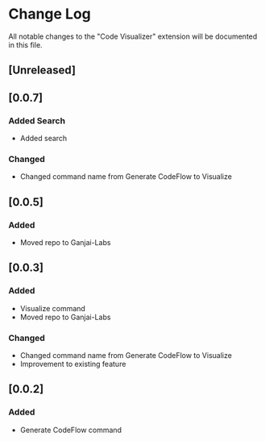 # Change Log

All notable changes to the "Code Visualizer" extension will be documented in this file.

## [Unreleased]

## [0.0.7]
### Added Search
- Added search

### Changed
- Changed command name from Generate CodeFlow to Visualize

## [0.0.5]
### Added
- Moved repo to Ganjai-Labs

## [0.0.3]
### Added
- Visualize command
- Moved repo to Ganjai-Labs
### Changed
- Changed command name from Generate CodeFlow to Visualize
- Improvement to existing feature

## [0.0.2]
### Added
- Generate CodeFlow command
